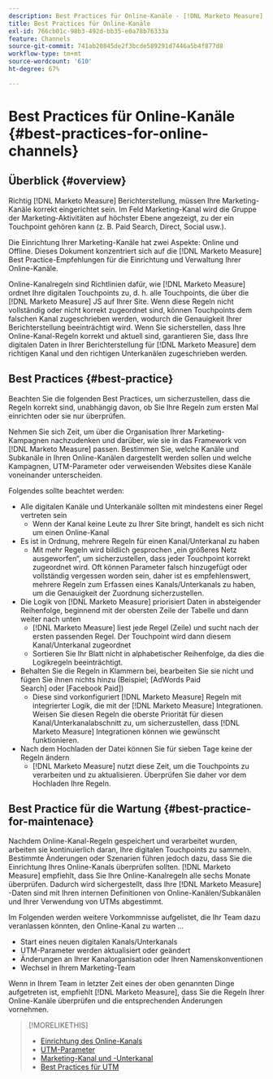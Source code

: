 ```yaml
---
description: Best Practices für Online-Kanäle - [!DNL Marketo Measure]
title: Best Practices für Online-Kanäle
exl-id: 766cb01c-98b3-492d-bb35-e0a78b76333a
feature: Channels
source-git-commit: 741ab20845de2f3bcde589291d7446a5b4f877d8
workflow-type: tm+mt
source-wordcount: '610'
ht-degree: 67%

---
```


# Best Practices für Online-Kanäle {#best-practices-for-online-channels}

## Überblick {#overview}

Richtig [!DNL Marketo Measure] Berichterstellung, müssen Ihre Marketing-Kanäle korrekt eingerichtet sein. Im Feld Marketing-Kanal wird die Gruppe der Marketing-Aktivitäten auf höchster Ebene angezeigt, zu der ein Touchpoint gehören kann (z. B. Paid Search, Direct, Social usw.).

Die Einrichtung Ihrer Marketing-Kanäle hat zwei Aspekte: Online und Offline. Dieses Dokument konzentriert sich auf die [!DNL Marketo Measure] Best Practice-Empfehlungen für die Einrichtung und Verwaltung Ihrer Online-Kanäle.

Online-Kanalregeln sind Richtlinien dafür, wie [!DNL Marketo Measure] ordnet Ihre digitalen Touchpoints zu, d. h. alle Touchpoints, die über die [!DNL Marketo Measure] JS auf Ihrer Site. Wenn diese Regeln nicht vollständig oder nicht korrekt zugeordnet sind, können Touchpoints dem falschen Kanal zugeschrieben werden, wodurch die Genauigkeit Ihrer Berichterstellung beeinträchtigt wird. Wenn Sie sicherstellen, dass Ihre Online-Kanal-Regeln korrekt und aktuell sind, garantieren Sie, dass Ihre digitalen Daten in Ihrer Berichterstellung für [!DNL Marketo Measure] dem richtigen Kanal und den richtigen Unterkanälen zugeschrieben werden.

## Best Practices {#best-practice}

Beachten Sie die folgenden Best Practices, um sicherzustellen, dass die Regeln korrekt sind, unabhängig davon, ob Sie Ihre Regeln zum ersten Mal einrichten oder sie nur überprüfen.

Nehmen Sie sich Zeit, um über die Organisation Ihrer Marketing-Kampagnen nachzudenken und darüber, wie sie in das Framework von [!DNL Marketo Measure] passen. Bestimmen Sie, welche Kanäle und Subkanäle in Ihren Online-Kanälen dargestellt werden sollen und welche Kampagnen, UTM-Parameter oder verweisenden Websites diese Kanäle voneinander unterscheiden.

Folgendes sollte beachtet werden:

* Alle digitalen Kanäle und Unterkanäle sollten mit mindestens einer Regel vertreten sein
   * Wenn der Kanal keine Leute zu Ihrer Site bringt, handelt es sich nicht um einen Online-Kanal
* Es ist in Ordnung, mehrere Regeln für einen Kanal/Unterkanal zu haben
   * Mit mehr Regeln wird bildlich gesprochen „ein größeres Netz ausgeworfen“, um sicherzustellen, dass jeder Touchpoint korrekt zugeordnet wird. Oft können Parameter falsch hinzugefügt oder vollständig vergessen worden sein, daher ist es empfehlenswert, mehrere Regeln zum Erfassen eines Kanals/Unterkanals zu haben, um die Genauigkeit der Zuordnung sicherzustellen.
* Die Logik von [!DNL Marketo Measure] priorisiert Daten in absteigender Reihenfolge, beginnend mit der obersten Zeile der Tabelle und dann weiter nach unten
   * [!DNL Marketo Measure] liest jede Regel (Zeile) und sucht nach der ersten passenden Regel. Der Touchpoint wird dann diesem Kanal/Unterkanal zugeordnet
   * Sortieren Sie Ihr Blatt nicht in alphabetischer Reihenfolge, da dies die Logikregeln beeinträchtigt.
* Behalten Sie die Regeln in Klammern bei, bearbeiten Sie sie nicht und fügen Sie ihnen nichts hinzu (Beispiel; [AdWords Paid Search] oder [Facebook Paid])
   * Diese sind vorkonfiguriert [!DNL Marketo Measure] Regeln mit integrierter Logik, die mit der [!DNL Marketo Measure] Integrationen. Weisen Sie diesen Regeln die oberste Priorität für diesen Kanal/Unterkanalabschnitt zu, um sicherzustellen, dass [!DNL Marketo Measure] Integrationen können wie gewünscht funktionieren.
* Nach dem Hochladen der Datei können Sie für sieben Tage keine der Regeln ändern
   * [!DNL Marketo Measure] nutzt diese Zeit, um die Touchpoints zu verarbeiten und zu aktualisieren. Überprüfen Sie daher vor dem Hochladen Ihre Regeln.

## Best Practice für die Wartung {#best-practice-for-maintenace}

Nachdem Online-Kanal-Regeln gespeichert und verarbeitet wurden, arbeiten sie kontinuierlich daran, Ihre digitalen Touchpoints zu sammeln. Bestimmte Änderungen oder Szenarien führen jedoch dazu, dass Sie die Einrichtung Ihres Online-Kanals überprüfen sollten. [!DNL Marketo Measure] empfiehlt, dass Sie Ihre Online-Kanalregeln alle sechs Monate überprüfen. Dadurch wird sichergestellt, dass Ihre [!DNL Marketo Measure] -Daten sind mit Ihren internen Definitionen von Online-Kanälen/Subkanälen und Ihrer Verwendung von UTMs abgestimmt.

Im Folgenden werden weitere Vorkommnisse aufgelistet, die Ihr Team dazu veranlassen könnten, den Online-Kanal zu warten …

* Start eines neuen digitalen Kanals/Unterkanals
* UTM-Parameter werden aktualisiert oder geändert
* Änderungen an Ihrer Kanalorganisation oder Ihren Namenskonventionen
* Wechsel in Ihrem Marketing-Team

Wenn in Ihrem Team in letzter Zeit eines der oben genannten Dinge aufgetreten ist, empfiehlt [!DNL Marketo Measure], dass Sie die Regeln Ihrer Online-Kanäle überprüfen und die entsprechenden Änderungen vornehmen.

>[!MORELIKETHIS]
>
>* [Einrichtung des Online-Kanals](/help/channel-tracking-and-setup/online-channels/online-custom-channel-setup.md)
>* [UTM-Parameter](/help/channel-tracking-and-setup/online-channels/utm-parameters.md)
>* [Marketing-Kanal und -Unterkanal](/help/channel-tracking-and-setup/online-channels/marketing-channels-and-subchannels.md)
>* [Best Practices für UTM](/help/channel-tracking-and-setup/online-channels/best-practices-for-setting-up-utm-parameters.md)
